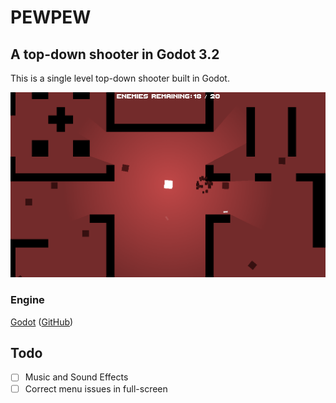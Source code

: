 # PEWPEW
## A top-down shooter in Godot 3.2
This is a single level top-down shooter built in Godot.

![Screenshot](Images/dcfua.png?raw-true)

### Engine

[Godot](https://godotengine.org/) ([GitHub](https://github.com/godotengine))

## Todo

 - [ ] Music and Sound Effects
 - [ ] Correct menu issues in full-screen
